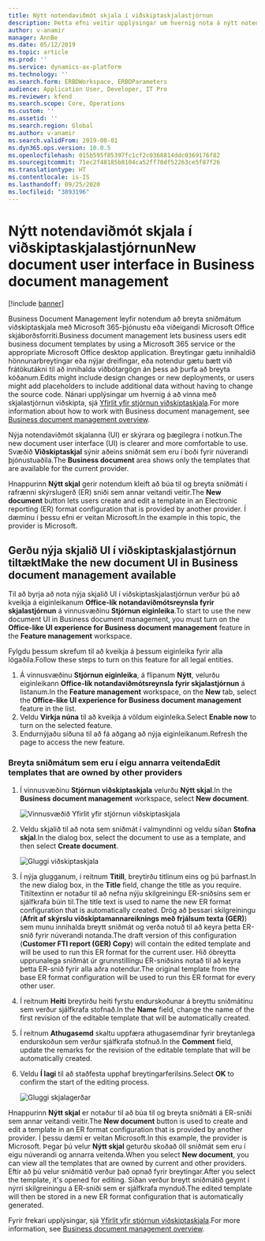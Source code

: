 ```yaml
---
title: Nýtt notendaviðmót skjala í viðskiptaskjalastjórnun
description: Þetta efni veitir upplýsingar um hvernig nota á nýtt notendaviðmót (UI) skjals í viðskiptaskjalastjórnunaraðgerð rafrænna skýrslugerðar (ER) ramma.
author: v-anamir
manager: AnnBe
ms.date: 05/12/2019
ms.topic: article
ms.prod: ''
ms.service: dynamics-ax-platform
ms.technology: ''
ms.search.form: ERBDWorkspace, ERBDParameters
audience: Application User, Developer, IT Pro
ms.reviewer: kfend
ms.search.scope: Core, Operations
ms.custom: ''
ms.assetid: ''
ms.search.region: Global
ms.author: v-anamir
ms.search.validFrom: 2019-08-01
ms.dyn365.ops.version: 10.0.5
ms.openlocfilehash: 015b595f85397fc1cf2c0368814ddc0369176f82
ms.sourcegitcommit: 71ec2f48185b8104ca52ff70df52263ce5f87f26
ms.translationtype: HT
ms.contentlocale: is-IS
ms.lasthandoff: 09/25/2020
ms.locfileid: "3893196"
---
```

# <a name="new-document-user-interface-in-business-document-management"></a><span data-ttu-id="20a2a-103">Nýtt notendaviðmót skjala í viðskiptaskjalastjórnun</span><span class="sxs-lookup"><span data-stu-id="20a2a-103">New document user interface in Business document management</span></span>

[!include [banner](../includes/banner.md)]

<span data-ttu-id="20a2a-104">Business Document Management leyfir notendum að breyta sniðmátum viðskiptaskjala með Microsoft 365-þjónustu eða viðeigandi Microsoft Office skjáborðsforriti.</span><span class="sxs-lookup"><span data-stu-id="20a2a-104">Business document management lets business users edit business document templates by using a Microsoft 365 service or the appropriate Microsoft Office desktop application.</span></span> <span data-ttu-id="20a2a-105">Breytingar gætu innihaldið hönnunarbreytingar eða nýjar dreifingar, eða notendur gætu bætt við frátökutákni til að innihalda viðbótargögn án þess að þurfa að breyta kóðanum.</span><span class="sxs-lookup"><span data-stu-id="20a2a-105">Edits might include design changes or new deployments, or users might add placeholders to include additional data without having to change the source code.</span></span> <span data-ttu-id="20a2a-106">Nánari upplýsingar um hvernig á að vinna með skjalastjórnun viðskipta, sjá [Yfirlit yfir stjórnun viðskiptaskjala](er-business-document-management.md).</span><span class="sxs-lookup"><span data-stu-id="20a2a-106">For more information about how to work with Business document management, see [Business document management overview](er-business-document-management.md).</span></span>

<span data-ttu-id="20a2a-107">Nýja notendaviðmót skjalanna (UI) er skýrara og þægilegra í notkun.</span><span class="sxs-lookup"><span data-stu-id="20a2a-107">The new document user interface (UI) is clearer and more comfortable to use.</span></span> <span data-ttu-id="20a2a-108">Svæðið **Viðskiptaskjal** sýnir aðeins sniðmát sem eru í boði fyrir núverandi þjónustuaðila.</span><span class="sxs-lookup"><span data-stu-id="20a2a-108">The **Business document** area shows only the templates that are available for the current provider.</span></span>

<span data-ttu-id="20a2a-109">Hnappurinn **Nýtt skjal** gerir notendum kleift að búa til og breyta sniðmáti í rafrænni skýrslugerð (ER) sniði sem annar veitandi veitir.</span><span class="sxs-lookup"><span data-stu-id="20a2a-109">The **New document** button lets users create and edit a template in an Electronic reporting (ER) format configuration that is provided by another provider.</span></span> <span data-ttu-id="20a2a-110">Í dæminu í þessu efni er veitan Microsoft.</span><span class="sxs-lookup"><span data-stu-id="20a2a-110">In the example in this topic, the provider is Microsoft.</span></span>

## <a name="make-the-new-document-ui-in-business-document-management-available"></a><span data-ttu-id="20a2a-111">Gerðu nýja skjalið UI í viðskiptaskjalastjórnun tiltækt</span><span class="sxs-lookup"><span data-stu-id="20a2a-111">Make the new document UI in Business document management available</span></span>

<span data-ttu-id="20a2a-112">Til að byrja að nota nýja skjalið UI í viðskiptaskjalastjórnun verður þú að kveikja á eiginleikanum **Office-lík notandaviðmótsreynsla fyrir skjalastjórnun** á vinnusvæðinu **Stjórnun eiginleika**.</span><span class="sxs-lookup"><span data-stu-id="20a2a-112">To start to use the new document UI in Business document management, you must turn on the **Office-like UI experience for Business document management** feature in the **Feature management** workspace.</span></span>

<span data-ttu-id="20a2a-113">Fylgdu þessum skrefum til að kveikja á þessum eiginleika fyrir alla lögaðila.</span><span class="sxs-lookup"><span data-stu-id="20a2a-113">Follow these steps to turn on this feature for all legal entities.</span></span>

1. <span data-ttu-id="20a2a-114">Á vinnusvæðinu **Stjórnun eiginleika**, á flipanum **Nýtt**, velurðu eiginleikann **Office-lík notandaviðmótsreynsla fyrir skjalastjórnun** á listanum.</span><span class="sxs-lookup"><span data-stu-id="20a2a-114">In the **Feature management** workspace, on the **New** tab, select the **Office-like UI experience for Business document management** feature in the list.</span></span>
2. <span data-ttu-id="20a2a-115">Veldu **Virkja núna** til að kveikja á völdum eiginleika.</span><span class="sxs-lookup"><span data-stu-id="20a2a-115">Select **Enable now** to turn on the selected feature.</span></span>
3. <span data-ttu-id="20a2a-116">Endurnýjaðu síðuna til að fá aðgang að nýja eiginleikanum.</span><span class="sxs-lookup"><span data-stu-id="20a2a-116">Refresh the page to access the new feature.</span></span>

### <a name="edit-templates-that-are-owned-by-other-providers"></a><span data-ttu-id="20a2a-117">Breyta sniðmátum sem eru í eigu annarra veitenda</span><span class="sxs-lookup"><span data-stu-id="20a2a-117">Edit templates that are owned by other providers</span></span>

1. <span data-ttu-id="20a2a-118">Í vinnusvæðinu **Stjórnun viðskiptaskjala** velurðu **Nýtt skjal**.</span><span class="sxs-lookup"><span data-stu-id="20a2a-118">In the **Business document management** workspace, select **New document**.</span></span>

    ![Vinnusvæðið Yfirlit yfir stjórnun viðskiptaskjala](./media/BDM_overview_new_template1.png)

2. <span data-ttu-id="20a2a-120">Veldu skjalið til að nota sem sniðmát í valmyndinni og veldu síðan **Stofna skjal**.</span><span class="sxs-lookup"><span data-stu-id="20a2a-120">In the dialog box, select the document to use as a template, and then select **Create document**.</span></span>

    ![Gluggi viðskiptaskjala](./media/BDM_overview_new_template2.png)

3. <span data-ttu-id="20a2a-122">Í nýja glugganum, í reitnum **Titill**, breytirðu titlinum eins og þú þarfnast.</span><span class="sxs-lookup"><span data-stu-id="20a2a-122">In the new dialog box, in the **Title** field, change the title as you require.</span></span> <span data-ttu-id="20a2a-123">Titiltextinn er notaður til að nefna nýju skilgreiningu ER-sniðsins sem er sjálfkrafa búin til.</span><span class="sxs-lookup"><span data-stu-id="20a2a-123">The title text is used to name the new ER format configuration that is automatically created.</span></span> <span data-ttu-id="20a2a-124">Drög að þessari skilgreiningu (**Afrit af skýrslu viðskiptamannareiknings með frjálsum texta (GER)**) sem munu innihalda breytt sniðmát og verða notuð til að keyra þetta ER-snið fyrir núverandi notanda.</span><span class="sxs-lookup"><span data-stu-id="20a2a-124">The draft version of this configuration (**Customer FTI report (GER) Copy**) will contain the edited template and will be used to run this ER format for the current user.</span></span> <span data-ttu-id="20a2a-125">Hið óbreytta upprunalega sniðmát úr grunnstillingu ER-sniðsins notað til að keyra þetta ER-snið fyrir alla aðra notendur.</span><span class="sxs-lookup"><span data-stu-id="20a2a-125">The original template from the base ER format configuration will be used to run this ER format for every other user.</span></span>
4. <span data-ttu-id="20a2a-126">Í reitnum **Heiti** breytirðu heiti fyrstu endurskoðunar á breyttu sniðmátinu sem verður sjálfkrafa stofnað.</span><span class="sxs-lookup"><span data-stu-id="20a2a-126">In the **Name** field, change the name of the first revision of the editable template that will be automatically created.</span></span>
5. <span data-ttu-id="20a2a-127">Í reitnum **Athugasemd** skaltu uppfæra athugasemdinar fyrir breytanlega endurskoðun sem verður sjálfkrafa stofnuð.</span><span class="sxs-lookup"><span data-stu-id="20a2a-127">In the **Comment** field, update the remarks for the revision of the editable template that will be automatically created.</span></span>
6. <span data-ttu-id="20a2a-128">Veldu **Í lagi** til að staðfesta upphaf breytingarferilsins.</span><span class="sxs-lookup"><span data-stu-id="20a2a-128">Select **OK** to confirm the start of the editing process.</span></span>

    ![Gluggi skjalagerðar](./media/BDM_overview_new_template3.png)

<span data-ttu-id="20a2a-130">Hnappurinn **Nýtt skjal** er notaður til að búa til og breyta sniðmáti á ER-sniði sem annar veitandi veitir.</span><span class="sxs-lookup"><span data-stu-id="20a2a-130">The **New document** button is used to create and edit a template in an ER format configuration that is provided by another provider.</span></span> <span data-ttu-id="20a2a-131">Í þessu dæmi er veitan Microsoft.</span><span class="sxs-lookup"><span data-stu-id="20a2a-131">In this example, the provider is Microsoft.</span></span> <span data-ttu-id="20a2a-132">Þegar þú velur **Nýtt skjal** geturðu skoðað öll sniðmát sem eru í eigu núverandi og annarra veitenda.</span><span class="sxs-lookup"><span data-stu-id="20a2a-132">When you select **New document**, you can view all the templates that are owned by current and other providers.</span></span> <span data-ttu-id="20a2a-133">Eftir að þú velur sniðmátið verður það opnað fyrir breytingar.</span><span class="sxs-lookup"><span data-stu-id="20a2a-133">After you select the template, it's opened for editing.</span></span> <span data-ttu-id="20a2a-134">Síðan verður breytt sniðmátið geymt í nýrri skilgreiningu á ER-sniði sem er sjálfkrafa mynduð.</span><span class="sxs-lookup"><span data-stu-id="20a2a-134">The edited template will then be stored in a new ER format configuration that is automatically generated.</span></span>

<span data-ttu-id="20a2a-135">Fyrir frekari upplýsingar, sjá [Yfirlit yfir stjórnun viðskiptaskjala](er-business-document-management.md).</span><span class="sxs-lookup"><span data-stu-id="20a2a-135">For more information, see [Business document management overview](er-business-document-management.md).</span></span>
